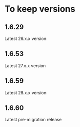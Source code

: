 # To keep versions

## 1.6.29

Latest 26.x.x version

## 1.6.53

Latest 27.x.x version

## 1.6.59

Latest 28.x.x version

## 1.6.60

Latest pre-migration release